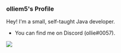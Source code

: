 ### olliem5's Profile
 Hey! I'm a small, self-taught Java developer.
 - You can find me on Discord (ollie#0057).
<img align="center" src="https://github-readme-stats.vercel.app/api/?username=olliem5&theme=cobalt" />

